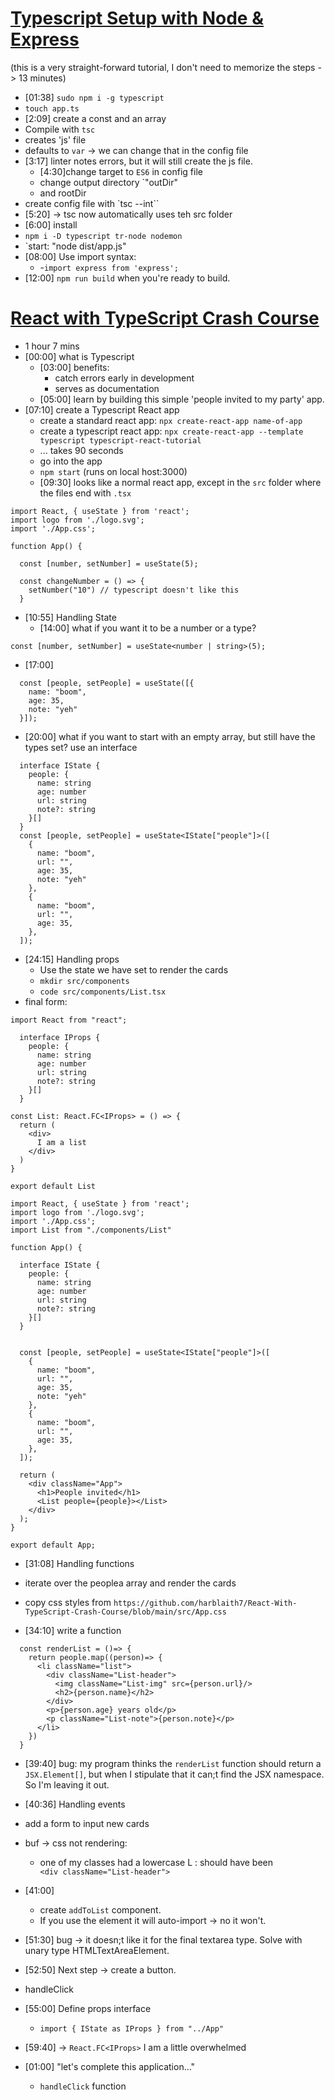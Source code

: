 # [Typescript Setup with Node & Express](https://www.youtube.com/watch?v=zRo2tvQpus8)
(this is a very straight-forward tutorial, I don't need to memorize the steps -> 13 minutes)
- [01:38] `sudo npm i -g typescript`
- `touch app.ts`
- [2:09] create a const and an array
- Compile with `tsc`
- creates 'js' file
- defaults to `var` -> we can change that in the config file
- [3:17] linter notes errors, but it will still create the js file.
  -  [4:30]change target to `ES6` in config file
  -  change output directory `"outDir"
  -  and rootDir
- create config file with `tsc --int``
- [5:20] -> tsc now automatically uses teh src folder
- [6:00] install
- `npm i -D typescript tr-node nodemon`
- `start: "node dist/app.js"
- [08:00] Use import syntax:
  - -`import express from 'express';`
- [12:00] `npm run build` when you're ready to build.

# [React with TypeScript Crash Course](https://www.youtube.com/watch?v=jrKcJxF0lAU)

- 1 hour 7 mins
- [00:00] what is Typescript
  - [03:00] benefits:
    - catch errors early in development
    - serves as documentation
  - [05:00] learn by building this simple 'people invited to my party' app.
- [07:10] create a Typescript React app
  - create a standard react app: `npx create-react-app name-of-app`
  - create a typescript react app: `npx create-react-app --template typescript typescript-react-tutorial`
  - ... takes 90 seconds
  - go into the app
  - `npm start` (runs on local host:3000)
  - [09:30] looks like a normal react app, except in the `src` folder where the files end with `.tsx`

```App.tsx
import React, { useState } from 'react';
import logo from './logo.svg';
import './App.css';

function App() {

  const [number, setNumber] = useState(5);

  const changeNumber = () => {
    setNumber("10") // typescript doesn't like this
  }
```

- [10:55] Handling State
  - [14:00] what if you want it to be a number or a type?

`const [number, setNumber] = useState<number | string>(5);`
  - [17:00]
```
  const [people, setPeople] = useState([{
    name: "boom",
    age: 35,
    note: "yeh"
  }]);
```
  - [20:00] what if you want to start with an empty array, but still have the types set?  use an interface
```
  interface IState {
    people: {
      name: string
      age: number
      url: string
      note?: string
    }[]
  }
  const [people, setPeople] = useState<IState["people"]>([
    {
      name: "boom",
      url: "",
      age: 35,
      note: "yeh"
    },
    {
      name: "boom",
      url: "",
      age: 35,
    },
  ]);
```

- [24:15] Handling props
  - Use the state we have set to render the cards
  - `mkdir src/components`
  - `code src/components/List.tsx`
- final form:

```List.tsx
import React from "react";

  interface IProps {
    people: {
      name: string
      age: number
      url: string
      note?: string
    }[]
  }

const List: React.FC<IProps> = () => {
  return (
    <div>
      I am a list
    </div>
  )
}

export default List
```

```App.tsx
import React, { useState } from 'react';
import logo from './logo.svg';
import './App.css';
import List from "./components/List"

function App() {

  interface IState {
    people: {
      name: string
      age: number
      url: string
      note?: string
    }[]
  }


  const [people, setPeople] = useState<IState["people"]>([
    {
      name: "boom",
      url: "",
      age: 35,
      note: "yeh"
    },
    {
      name: "boom",
      url: "",
      age: 35,
    },
  ]);

  return (
    <div className="App">
      <h1>People invited</h1>
      <List people={people}></List>
    </div>
  );
}

export default App;
```
- [31:08] Handling functions

- iterate over the peoplea array and render the cards
- copy css styles from `https://github.com/harblaith7/React-With-TypeScript-Crash-Course/blob/main/src/App.css`
- [34:10] write a function
```
  const renderList = ()=> {
    return people.map((person)=> {
      <li className="list">
        <div className="List-header">
          <img className="List-img" src={person.url}/>
          <h2>{person.name}</h2>
        </div>
        <p>{person.age} years old</p>
        <p className="List-note">{person.note}</p>
      </li>
    })
  }
```
- [39:40] bug: my program thinks the `renderList` function should return a `JSX.Element[]`, but when I stipulate that it can;t find the JSX namespace. So I'm leaving it out.

- [40:36] Handling events
- add a form to input new cards
- buf -> css not rendering:
  - one of my classes had a lowercase L : should have been `          <div className="List-header">`
- [41:00]
  - create `addToList` component.
  - If you use the element it will auto-import -> no it won't.
- [51:30] bug -> it doesn;t like it for the final textarea type. Solve with unary type HTMLTextAreaElement.
- [52:50] Next step -> create a button.
- handleClick
- [55:00] Define props interface
  - `import { IState as IProps } from "../App"`
- [59:40] -> `React.FC<IProps>` I am a little overwhelmed
- [01:00] "let's complete this application..."
  - `handleClick` function

